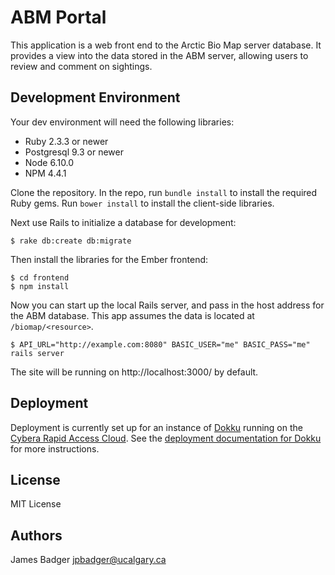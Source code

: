 # ABM Portal

This application is a web front end to the Arctic Bio Map server database. It provides a view into the data stored in the ABM server, allowing users to review and comment on sightings.

## Development Environment

Your dev environment will need the following libraries:

* Ruby 2.3.3 or newer
* Postgresql 9.3 or newer
* Node 6.10.0
* NPM 4.4.1

Clone the repository. In the repo, run `bundle install` to install the required Ruby gems. Run `bower install` to install the client-side libraries.

Next use Rails to initialize a database for development:

    $ rake db:create db:migrate

Then install the libraries for the Ember frontend:

    $ cd frontend
    $ npm install

Now you can start up the local Rails server, and pass in the host address for the ABM database. This app assumes the data is located at `/biomap/<resource>`.

    $ API_URL="http://example.com:8080" BASIC_USER="me" BASIC_PASS="me" rails server

The site will be running on http://localhost:3000/ by default.

## Deployment

Deployment is currently set up for an instance of [Dokku](https://github.com/progrium/dokku) running on the [Cybera Rapid Access Cloud](http://www.cybera.ca/projects/cloud-resources/rapid-access-cloud/). See the [deployment documentation for Dokku](http://progrium.viewdocs.io/dokku/application-deployment/) for more instructions.

## License

MIT License

## Authors

James Badger <jpbadger@ucalgary.ca>
